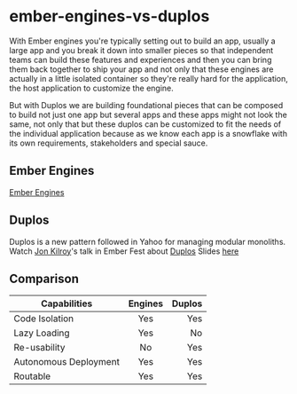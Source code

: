 # ember-engines-vs-duplos

With Ember engines you're typically setting out to build an app, usually a large app
and you break it down into smaller pieces so that independent teams can build these
features and experiences and then you can bring them back together to ship your app and
not only that these engines are actually in a little isolated container so they're really
hard for the application, the host application to customize the engine.

But with Duplos we are building foundational pieces that can be composed to build
not just one app but several apps and these apps might not look the same, not only
that but these duplos can be customized to fit the needs of the individual application because as 
we know each app is a snowflake with its own requirements, stakeholders and special sauce.

## Ember Engines
[Ember Engines](http://ember-engines.com/)

## Duplos
Duplos is a new pattern followed in Yahoo for managing modular monoliths. 
Watch [Jon Kilroy](https://github.com/jkusa)'s talk in Ember Fest about [Duplos](https://www.youtube.com/watch?v=7K4Gkr_w58w)
Slides [here](https://slides.com/jkusa/ember-duplos)

## Comparison

| Capabilities          | Engines       | Duplos|
| ----------------------|:-------------:| -----:|
| Code Isolation        | Yes | Yes |
| Lazy Loading          | Yes      |   No |
| Re-usability          | No       |    Yes |
| Autonomous Deployment | Yes      |   Yes  |
| Routable              | Yes       |    Yes |

